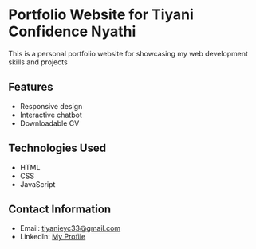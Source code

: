 # Portfolio Website for Tiyani Confidence Nyathi
This is a personal portfolio website for showcasing my web development skills and projects
## Features
- Responsive design
- Interactive chatbot
- Downloadable CV

## Technologies Used
- HTML
- CSS
- JavaScript

## Contact Information
- Email: [tiyanieyc33@gmail.com](mailto:tiyanieyc33@gmail.com)
- LinkedIn: [My Profile](http://linkedin.com/in/tiyani-confidence-334541197)
